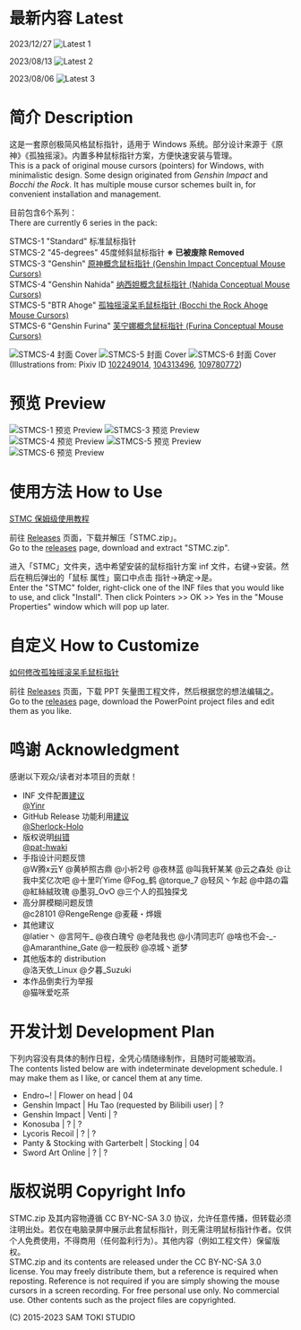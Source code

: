 # 最新内容 Latest

2023/12/27
![Latest 1](/HELP/Latest%201.png)

2023/08/13
![Latest 2](/HELP/Latest%202.png)

2023/08/06
![Latest 3](/HELP/Latest%203.png)

# 简介 Description

这是一套原创极简风格鼠标指针，适用于 Windows 系统。部分设计来源于《原神》《孤独摇滚》。内置多种鼠标指针方案，方便快速安装与管理。<br>
This is a pack of original mouse cursors (pointers) for Windows, with minimalistic design. Some design originated from *Genshin Impact* and *Bocchi the Rock*. It has multiple mouse cursor schemes built in, for convenient installation and management.

目前包含6个系列：<br>
There are currently 6 series in the pack:

STMCS-1 "Standard" 标准鼠标指针<br>
STMCS-2 "45-degrees" 45度倾斜鼠标指针 **※ 已被废除 Removed**<br>
STMCS-3 "Genshin" [原神概念鼠标指针 (Genshin Impact Conceptual Mouse Cursors)](https://bilibili.com/video/BV1WW4y1x7ZY)<br>
STMCS-4 "Genshin Nahida" [纳西妲概念鼠标指针 (Nahida Conceptual Mouse Cursors)](https://bilibili.com/video/BV1Rt4y1K7Z8)<br>
STMCS-5 "BTR Ahoge" [孤独摇滚呆毛鼠标指针 (Bocchi the Rock Ahoge Mouse Cursors)](https://bilibili.com/video/BV1ke4y1F7ge)<br>
STMCS-6 "Genshin Furina" [芙宁娜概念鼠标指针 (Furina Conceptual Mouse Cursors)](https://bilibili.com/video/BV1im4y1H7Xg)

![STMCS-4 封面 Cover](/PREVIEW/STMCS-4%20封面%20Cover.png)
![STMCS-5 封面 Cover](/PREVIEW/STMCS-5%20封面%20Cover.png)
![STMCS-6 封面 Cover](/PREVIEW/STMCS-6%20封面%20Cover.png)
(Illustrations from: Pixiv ID [102249014](https://www.pixiv.net/en/artworks/102249014), [104313496](https://www.pixiv.net/en/artworks/104313496), [109780772](https://www.pixiv.net/en/artworks/109780772))

# 预览 Preview

![STMCS-1 预览 Preview](/PREVIEW/STMCS-1%20预览%20Preview.png)
![STMCS-3 预览 Preview](/PREVIEW/STMCS-3%20预览%20Preview.png)
![STMCS-4 预览 Preview](/PREVIEW/STMCS-4%20预览%20Preview.png)
![STMCS-5 预览 Preview](/PREVIEW/STMCS-5%20预览%20Preview.png)
![STMCS-6 预览 Preview](/PREVIEW/STMCS-6%20预览%20Preview.png)

# 使用方法 How to Use

[STMC 保姆级使用教程](/HELP/STMC%20保姆级使用教程.pdf)

前往 [Releases](https://github.com/SamToki/IconDesign---Sam-Toki-Mouse-Cursors/releases/latest) 页面，下载并解压「STMC.zip」。<br>
Go to the [releases](https://github.com/SamToki/IconDesign---Sam-Toki-Mouse-Cursors/releases/latest) page, download and extract "STMC.zip".

进入「STMC」文件夹，选中希望安装的鼠标指针方案 inf 文件，右键→安装。然后在稍后弹出的「鼠标 属性」窗口中点击 指针→确定→是。<br>
Enter the "STMC" folder, right-click one of the INF files that you would like to use, and click "Install". Then click Pointers >> OK >> Yes in the "Mouse Properties" window which will pop up later.

# 自定义 How to Customize

[如何修改孤独摇滚呆毛鼠标指针](https://bilibili.com/video/BV1BD4y137dh)

前往 [Releases](https://github.com/SamToki/IconDesign---Sam-Toki-Mouse-Cursors/releases/latest) 页面，下载 PPT 矢量图工程文件，然后根据您的想法编辑之。<br>
Go to the [releases](https://github.com/SamToki/IconDesign---Sam-Toki-Mouse-Cursors/releases/latest) page, download the PowerPoint project files and edit them as you like.

# 鸣谢 Acknowledgment

感谢以下观众/读者对本项目的贡献！

- INF 文件配置[建议](https://github.com/SamToki/IconDesign---Sam-Toki-Mouse-Cursors/issues/1)<br>[@Yinr](https://github.com/Yinr)
- GitHub Release 功能利用[建议](https://github.com/SamToki/IconDesign---Sam-Toki-Mouse-Cursors/issues/3)<br>[@Sherlock-Holo](https://github.com/Sherlock-Holo)
- 版权说明[纠错](https://github.com/SamToki/IconDesign---Sam-Toki-Mouse-Cursors/issues/4)<br>[@pat-hwaki](https://github.com/pat-hwaki)
- 手指设计问题反馈<br>@W腾x云Y @黄栌照古鼎 @小祈2号 @夜林蓝 @叫我轩某某 @云之森处 @让我中奖亿次吧 @十里吖Yime @Fog_鹤 @torque_7 @轻风丶乍起 @中路の霜 @紅絲絨玫瑰 @墨羽_OvO @三个人的孤独探戈
- 高分屏模糊问题反馈<br>@c28101 @RengeRenge @麦薐・烨娥
- 其他建议<br>@latier丶 @言阿午_ @夜白瑰兮 @老陆我也 @小清同志吖 @啥也不会-_- @Amaranthine_Gate @一粒辰砂 @凉城丶逝梦
- 其他版本的 distribution<br>@洛天依_Linux @夕暮_Suzuki
- 本作品倒卖行为举报<br>@猫咪爱吃茶

# 开发计划 Development Plan

下列内容没有具体的制作日程，全凭心情随缘制作，且随时可能被取消。<br>
The contents listed below are with indeterminate development schedule. I may make them as I like, or cancel them at any time.

- Endro~! | Flower on head | 04
- Genshin Impact | Hu Tao (requested by Bilibili user) | ?
- Genshin Impact | Venti | ?
- Konosuba | ? | ?
- Lycoris Recoil | ? | ?
- Panty & Stocking with Garterbelt | Stocking | 04
- Sword Art Online | ? | ?

# 版权说明 Copyright Info

STMC.zip 及其内容物遵循 CC BY-NC-SA 3.0 协议，允许任意传播，但转载必须注明出处。若仅在电脑录屏中展示此套鼠标指针，则无需注明鼠标指针作者。仅供个人免费使用，不得商用（任何盈利行为）。其他内容（例如工程文件）保留版权。<br>
STMC.zip and its contents are released under the CC BY-NC-SA 3.0 license. You may freely distribute them, but a reference is required when reposting. Reference is not required if you are simply showing the mouse cursors in a screen recording. For free personal use only. No commercial use. Other contents such as the project files are copyrighted.

(C) 2015-2023 SAM TOKI STUDIO
